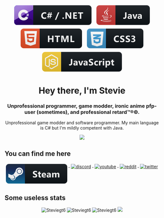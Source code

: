 <p align="center">
  <img src="https://github.com/MikeCodesDotNET/ColoredBadges/raw/master/svg/dev/languages/csharp_dotnet.svg" style="vertical-align:top; margin:6px">
  <img src="https://github.com/MikeCodesDotNET/ColoredBadges/raw/master/svg/dev/languages/java.svg" style="vertical-align:top; margin:6px">
  <img src="https://github.com/MikeCodesDotNET/ColoredBadges/blob/master/svg/dev/languages/html.svg" style="vertical-align:top; margin:6px">
  <img src="https://github.com/MikeCodesDotNET/ColoredBadges/blob/master/svg/dev/languages/css3.svg" style="vertical-align:top; margin:6px">
  <img src="https://github.com/MikeCodesDotNET/ColoredBadges/blob/master/svg/dev/languages/js.svg" style="vertical-align:top; margin:6px">
</p>

<h1 align="center">Hey there, I'm Stevie</h1>
<h3 align="center">Unprofessional programmer, game modder, ironic anime pfp-user (sometimes), and professional retard™®©.</h3>
<p align="center">
  Unprofessional game modder and software programmer. My main language is C# but I'm mildly competent with Java.
</p>
<p align="center">
  <img src="https://komarev.com/ghpvc/?username=Steviegt6">
</p>




## You can find me here

  <a href="https://steamcommunity.com/id/Steviegt6/"/>
    <img src="https://github.com/MikeCodesDotNET/ColoredBadges/blob/master/svg/social/steam.svg" alt="steam" style="vertical-align:top; margin:4px">
  </a>

  <a href="https://discord.com/invite/qrZ4Bpz"/>
    <img src="https://github.com/fenix-hub/ColoredBadges/blob/master/svg/social/discord.svg" alt="discord" style="vertical-align:top; margin:4px">
  </a>
  
  <a href="https://www.youtube.com/channel/UCfbypg5MgXPFPnJkP-55gRA"/>
    <img src="https://github.com/fenix-hub/ColoredBadges/blob/master/svg/streaming/youtube.svg" alt="youtube" style="vertical-align:top; margin:4px">
  </a>
  
  <a href="https://www.reddit.com/u/Steviegt6"/>
    <img src="https://github.com/fenix-hub/ColoredBadges/blob/master/svg/social/reddit.svg" alt="reddit" style="vertical-align:top; margin:4px">
  </a>

  <a href="https://www.twitter.com/TheTomatophile"/>
    <img src="https://github.com/fenix-hub/ColoredBadges/blob/master/svg/social/twitter.svg" alt="twitter" style="vertical-align:top; margin:4px">
  </a>



## Some useless stats

<p align="center"> 
  <img src="https://github-readme-stats.vercel.app/api?username=Steviegt6&show_icons=true&theme=tokyonight" alt="Steviegt6" />
  <img src="https://github-readme-stats.vercel.app/api/top-langs/?username=Steviegt6&theme=tokyonight" alt="Steviegt6" />
  <img src="https://github-readme-streak-stats.herokuapp.com/?user=Steviegt6&hide_border=true&theme=tokyonight" alt="Steviegt6" />
  <img width=800 src="https://github-profile-trophy.vercel.app/?username=Steviegt6&column=8&theme=discord&no-frame=true"/>
</p>
